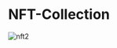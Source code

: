 # NFT-Collection

![nft2](https://user-images.githubusercontent.com/121422342/210506653-1d9fb752-6f5c-4653-994e-7d3dcbd7b71e.PNG)

